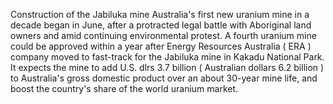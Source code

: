 Construction of the Jabiluka mine Australia's first new uranium mine in a decade began in June, after a protracted legal battle with Aboriginal land owners and amid continuing environmental protest.
A fourth uranium mine could be approved within a year after Energy Resources Australia ( ERA ) company moved to fast-track for the Jabiluka mine in Kakadu National Park.
It expects the mine to add U.S. dlrs 3.7 billion ( Australian dollars 6.2 billion ) to Australia's gross domestic product over an about 30-year mine life, and boost the country's share of the world uranium market.

